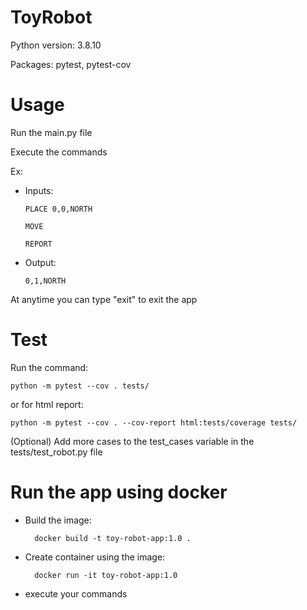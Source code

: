 
# ToyRobot
Python version: 3.8.10

Packages: pytest, pytest-cov



# Usage
Run the main.py file

Execute the commands


Ex:

 - Inputs:

	   PLACE 0,0,NORTH
	   
	   MOVE
	   
	   REPORT


 - Output:

	   0,1,NORTH



At anytime you can type "exit" to exit the app



# Test
Run the command:

    python -m pytest --cov . tests/

or for html report:

    python -m pytest --cov . --cov-report html:tests/coverage tests/

(Optional) Add more cases to the test_cases variable in the tests/test_robot.py file


# Run the app using docker
- Build the image:
 
        docker build -t toy-robot-app:1.0 .

- Create container using the image:

        docker run -it toy-robot-app:1.0
        
- execute your commands
